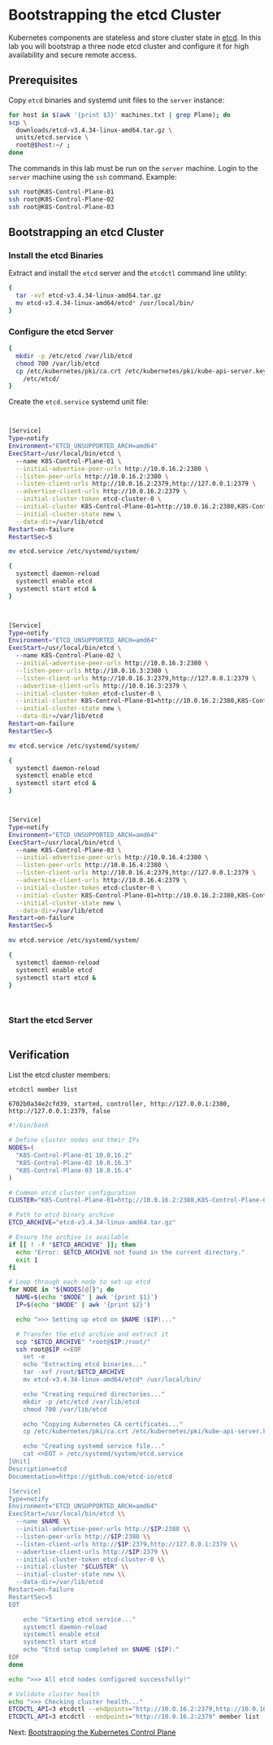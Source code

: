 # Bootstrapping the etcd Cluster

Kubernetes components are stateless and store cluster state in [etcd](https://github.com/etcd-io/etcd). In this lab you will bootstrap a three node etcd cluster and configure it for high availability and secure remote access.

## Prerequisites

Copy `etcd` binaries and systemd unit files to the `server` instance:

```bash
for host in $(awk '{print $3}' machines.txt | grep Plane); do
scp \
  downloads/etcd-v3.4.34-linux-amd64.tar.gz \
  units/etcd.service \
  root@$host:~/ ;
done
```







The commands in this lab must be run on the `server` machine. Login to the `server` machine using the `ssh` command. Example:

```bash
ssh root@K8S-Control-Plane-01
ssh root@K8S-Control-Plane-02
ssh root@K8S-Control-Plane-03

```

## Bootstrapping an etcd Cluster

### Install the etcd Binaries

Extract and install the `etcd` server and the `etcdctl` command line utility:

```bash
{
  tar -xvf etcd-v3.4.34-linux-amd64.tar.gz
  mv etcd-v3.4.34-linux-amd64/etcd* /usr/local/bin/
}
```

### Configure the etcd Server


```bash
{
  mkdir -p /etc/etcd /var/lib/etcd
  chmod 700 /var/lib/etcd
  cp /etc/kubernetes/pki/ca.crt /etc/kubernetes/pki/kube-api-server.key /etc/kubernetes/pki/kube-api-server.crt \
    /etc/etcd/
}
```

Create the `etcd.service` systemd unit file:

```bash


[Service]
Type=notify
Environment="ETCD_UNSUPPORTED_ARCH=amd64"
ExecStart=/usr/local/bin/etcd \
  --name K8S-Control-Plane-01 \
  --initial-advertise-peer-urls http://10.0.16.2:2380 \
  --listen-peer-urls http://10.0.16.2:2380 \
  --listen-client-urls http://10.0.16.2:2379,http://127.0.0.1:2379 \
  --advertise-client-urls http://10.0.16.2:2379 \
  --initial-cluster-token etcd-cluster-0 \
  --initial-cluster K8S-Control-Plane-01=http://10.0.16.2:2380,K8S-Control-Plane-02=http://10.0.16.3:2380,K8S-Control-Plane-03=http://10.0.16.4:2380 \
  --initial-cluster-state new \
  --data-dir=/var/lib/etcd
Restart=on-failure
RestartSec=5

mv etcd.service /etc/systemd/system/

{
  systemctl daemon-reload
  systemctl enable etcd
  systemctl start etcd &
}



[Service]
Type=notify
Environment="ETCD_UNSUPPORTED_ARCH=amd64"
ExecStart=/usr/local/bin/etcd \
  --name K8S-Control-Plane-02 \
  --initial-advertise-peer-urls http://10.0.16.3:2380 \
  --listen-peer-urls http://10.0.16.3:2380 \
  --listen-client-urls http://10.0.16.3:2379,http://127.0.0.1:2379 \
  --advertise-client-urls http://10.0.16.3:2379 \
  --initial-cluster-token etcd-cluster-0 \
  --initial-cluster K8S-Control-Plane-01=http://10.0.16.2:2380,K8S-Control-Plane-02=http://10.0.16.3:2380,K8S-Control-Plane-03=http://10.0.16.4:2380 \
  --initial-cluster-state new \
  --data-dir=/var/lib/etcd
Restart=on-failure
RestartSec=5

mv etcd.service /etc/systemd/system/

{
  systemctl daemon-reload
  systemctl enable etcd
  systemctl start etcd &
}



[Service]
Type=notify
Environment="ETCD_UNSUPPORTED_ARCH=amd64"
ExecStart=/usr/local/bin/etcd \
  --name K8S-Control-Plane-03 \
  --initial-advertise-peer-urls http://10.0.16.4:2380 \
  --listen-peer-urls http://10.0.16.4:2380 \
  --listen-client-urls http://10.0.16.4:2379,http://127.0.0.1:2379 \
  --advertise-client-urls http://10.0.16.4:2379 \
  --initial-cluster-token etcd-cluster-0 \
  --initial-cluster K8S-Control-Plane-01=http://10.0.16.2:2380,K8S-Control-Plane-02=http://10.0.16.3:2380,K8S-Control-Plane-03=http://10.0.16.4:2380 \
  --initial-cluster-state new \
  --data-dir=/var/lib/etcd
Restart=on-failure
RestartSec=5

mv etcd.service /etc/systemd/system/

{
  systemctl daemon-reload
  systemctl enable etcd
  systemctl start etcd &
}




```

### Start the etcd Server

```bash

```

## Verification

List the etcd cluster members:

```bash
etcdctl member list
```

```text
6702b0a34e2cfd39, started, controller, http://127.0.0.1:2380, http://127.0.0.1:2379, false
```

```bash
#!/bin/bash

# Define cluster nodes and their IPs
NODES=(
  "K8S-Control-Plane-01 10.0.16.2"
  "K8S-Control-Plane-02 10.0.16.3"
  "K8S-Control-Plane-03 10.0.16.4"
)

# Common etcd cluster configuration
CLUSTER="K8S-Control-Plane-01=http://10.0.16.2:2380,K8S-Control-Plane-02=http://10.0.16.3:2380,K8S-Control-Plane-03=http://10.0.16.4:2380"

# Path to etcd binary archive
ETCD_ARCHIVE="etcd-v3.4.34-linux-amd64.tar.gz"

# Ensure the archive is available
if [[ ! -f "$ETCD_ARCHIVE" ]]; then
  echo "Error: $ETCD_ARCHIVE not found in the current directory."
  exit 1
fi

# Loop through each node to set up etcd
for NODE in "${NODES[@]}"; do
  NAME=$(echo "$NODE" | awk '{print $1}')
  IP=$(echo "$NODE" | awk '{print $2}')

  echo ">>> Setting up etcd on $NAME ($IP)..."

  # Transfer the etcd archive and extract it
  scp "$ETCD_ARCHIVE" "root@$IP:/root/"
  ssh root@$IP <<EOF
    set -e
    echo "Extracting etcd binaries..."
    tar -xvf /root/$ETCD_ARCHIVE
    mv etcd-v3.4.34-linux-amd64/etcd* /usr/local/bin/

    echo "Creating required directories..."
    mkdir -p /etc/etcd /var/lib/etcd
    chmod 700 /var/lib/etcd

    echo "Copying Kubernetes CA certificates..."
    cp /etc/kubernetes/pki/ca.crt /etc/kubernetes/pki/kube-api-server.key /etc/kubernetes/pki/kube-api-server.crt /etc/etcd/

    echo "Creating systemd service file..."
    cat <<EOT > /etc/systemd/system/etcd.service
[Unit]
Description=etcd
Documentation=https://github.com/etcd-io/etcd

[Service]
Type=notify
Environment="ETCD_UNSUPPORTED_ARCH=amd64"
ExecStart=/usr/local/bin/etcd \\
  --name $NAME \\
  --initial-advertise-peer-urls http://$IP:2380 \\
  --listen-peer-urls http://$IP:2380 \\
  --listen-client-urls http://$IP:2379,http://127.0.0.1:2379 \\
  --advertise-client-urls http://$IP:2379 \\
  --initial-cluster-token etcd-cluster-0 \\
  --initial-cluster "$CLUSTER" \\
  --initial-cluster-state new \\
  --data-dir=/var/lib/etcd
Restart=on-failure
RestartSec=5
EOT

    echo "Starting etcd service..."
    systemctl daemon-reload
    systemctl enable etcd
    systemctl start etcd
    echo "Etcd setup completed on $NAME ($IP)."
EOF
done

echo ">>> All etcd nodes configured successfully!"

# Validate cluster health
echo ">>> Checking cluster health..."
ETCDCTL_API=3 etcdctl --endpoints="http://10.0.16.2:2379,http://10.0.16.3:2379,http://10.0.16.4:2379" endpoint health
ETCDCTL_API=3 etcdctl --endpoints="http://10.0.16.2:2379" member list
```





Next: [Bootstrapping the Kubernetes Control Plane](08-bootstrapping-kubernetes-controllers.md)
